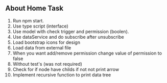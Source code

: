 

## About Home Task

1. Run npm start.
2. Use type script (interface)
3. Use model with check trigger and permission (boolen).
4. Use dataService and do subscribe after unsubscribe 
5. Load bootstrap icons for design
6. Load data from external file
8. When you want add/remove permission change value of permission to false
9. Without test's (was not required)
10. Check for if node have childs if not not print arrow 
11. Implement recursive function to print data tree


